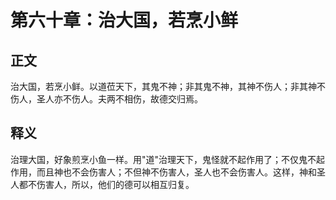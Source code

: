 # 第六十章：治大国，若烹小鲜

## 正文
治大国，若烹小鲜。以道莅天下，其鬼不神；非其鬼不神，其神不伤人；非其神不伤人，圣人亦不伤人。夫两不相伤，故德交归焉。

## 释义
治理大国，好象煎烹小鱼一样。用"道"治理天下，鬼怪就不起作用了；不仅鬼不起作用，而且神也不会伤害人；不但神不伤害人，圣人也不会伤害人。这样，神和圣人都不伤害人，所以，他们的德可以相互归复。